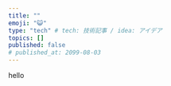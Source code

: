 ```yaml
---
title: ""
emoji: "😺"
type: "tech" # tech: 技術記事 / idea: アイデア
topics: []
published: false
# published_at: 2099-08-03
---
```


hello
